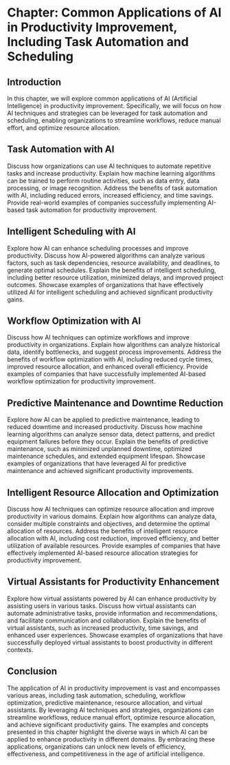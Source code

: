 Chapter: Common Applications of AI in Productivity Improvement, Including Task Automation and Scheduling
========================================================================================================

Introduction
------------

In this chapter, we will explore common applications of AI (Artificial Intelligence) in productivity improvement. Specifically, we will focus on how AI techniques and strategies can be leveraged for task automation and scheduling, enabling organizations to streamline workflows, reduce manual effort, and optimize resource allocation.

Task Automation with AI
-----------------------

Discuss how organizations can use AI techniques to automate repetitive tasks and increase productivity. Explain how machine learning algorithms can be trained to perform routine activities, such as data entry, data processing, or image recognition. Address the benefits of task automation with AI, including reduced errors, increased efficiency, and time savings. Provide real-world examples of companies successfully implementing AI-based task automation for productivity improvement.

Intelligent Scheduling with AI
------------------------------

Explore how AI can enhance scheduling processes and improve productivity. Discuss how AI-powered algorithms can analyze various factors, such as task dependencies, resource availability, and deadlines, to generate optimal schedules. Explain the benefits of intelligent scheduling, including better resource utilization, minimized delays, and improved project outcomes. Showcase examples of organizations that have effectively utilized AI for intelligent scheduling and achieved significant productivity gains.

Workflow Optimization with AI
-----------------------------

Discuss how AI techniques can optimize workflows and improve productivity in organizations. Explain how algorithms can analyze historical data, identify bottlenecks, and suggest process improvements. Address the benefits of workflow optimization with AI, including reduced cycle times, improved resource allocation, and enhanced overall efficiency. Provide examples of companies that have successfully implemented AI-based workflow optimization for productivity improvement.

Predictive Maintenance and Downtime Reduction
---------------------------------------------

Explore how AI can be applied to predictive maintenance, leading to reduced downtime and increased productivity. Discuss how machine learning algorithms can analyze sensor data, detect patterns, and predict equipment failures before they occur. Explain the benefits of predictive maintenance, such as minimized unplanned downtime, optimized maintenance schedules, and extended equipment lifespan. Showcase examples of organizations that have leveraged AI for predictive maintenance and achieved significant productivity improvements.

Intelligent Resource Allocation and Optimization
------------------------------------------------

Discuss how AI techniques can optimize resource allocation and improve productivity in various domains. Explain how algorithms can analyze data, consider multiple constraints and objectives, and determine the optimal allocation of resources. Address the benefits of intelligent resource allocation with AI, including cost reduction, improved efficiency, and better utilization of available resources. Provide examples of companies that have effectively implemented AI-based resource allocation strategies for productivity improvement.

Virtual Assistants for Productivity Enhancement
-----------------------------------------------

Explore how virtual assistants powered by AI can enhance productivity by assisting users in various tasks. Discuss how virtual assistants can automate administrative tasks, provide information and recommendations, and facilitate communication and collaboration. Explain the benefits of virtual assistants, such as increased productivity, time savings, and enhanced user experiences. Showcase examples of organizations that have successfully deployed virtual assistants to boost productivity in different contexts.

Conclusion
----------

The application of AI in productivity improvement is vast and encompasses various areas, including task automation, scheduling, workflow optimization, predictive maintenance, resource allocation, and virtual assistants. By leveraging AI techniques and strategies, organizations can streamline workflows, reduce manual effort, optimize resource allocation, and achieve significant productivity gains. The examples and concepts presented in this chapter highlight the diverse ways in which AI can be applied to enhance productivity in different domains. By embracing these applications, organizations can unlock new levels of efficiency, effectiveness, and competitiveness in the age of artificial intelligence.

